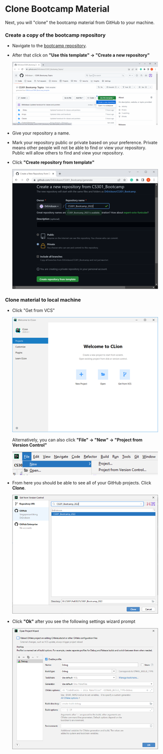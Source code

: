 # Clone Bootcamp Material

Next, you will "clone" the bootcamp material from GitHub to your machine.

### Create a copy of the bootcamp repository

* Navigate to the
[bootcamp repository](https://github.com/DrErickson/CS301_Bootcamp_Topics/).

* After that click on **"Use this template" &rarr; "Create a new repository"**

  ![img.png](_md_images/Use_this_template.png)


* Give your repository a name.
* Mark your repository public or private based on
your preference.  Private means other people will not be able to find or
view your repository.  Public will allow others to find and view your
repository.
* Click **"Create repository from template"**

    ![img_6.png](_md_images/Create_a_new_respository_from_Bootcamp.png)

### Clone material to local machine

* Click "Get from VCS"

  ![img_8.png](_md_images/Welcome_to_CLion.png)

  Alternatively, you can also click **"File" &rarr; "New" &rarr; "Project from
  Version Control"**

  ![img_9.png](_md_images/project_from_VC.png)
* From here you should be able to see all of your GitHub projects.  Click
  **Clone**.

  ![img_10.png](_md_images/get_from_vc_clone.png)

* Click **"Ok"** after you see the following settings wizard prompt

  ![img_11.png](_md_images/open_project_wizard.png)